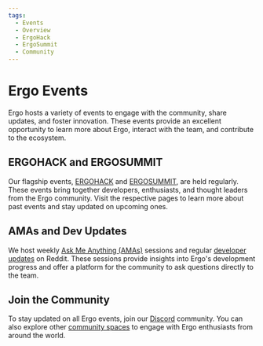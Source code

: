 ```yaml
---
tags:
  - Events
  - Overview
  - ErgoHack
  - ErgoSummit
  - Community
---
```


# Ergo Events

Ergo hosts a variety of events to engage with the community, share updates, and foster innovation. These events provide an excellent opportunity to learn more about Ergo, interact with the team, and contribute to the ecosystem.

## ERGOHACK and ERGOSUMMIT

Our flagship events, [ERGOHACK](ergohack.md) and [ERGOSUMMIT](ergosummit.md), are held regularly. These events bring together developers, enthusiasts, and thought leaders from the Ergo community. Visit the respective pages to learn more about past events and stay updated on upcoming ones.

## AMAs and Dev Updates

We host weekly [Ask Me Anything (AMAs)](https://www.reddit.com/r/ergonauts/search?q=flair%3AAMA&restrict_sr=on&sort=relevance&t=all) sessions and regular [developer updates](https://www.reddit.com/r/ergonauts/search?sort=new&restrict_sr=on&q=flair%3AWEEKLY-DEV) on Reddit. These sessions provide insights into Ergo's development progress and offer a platform for the community to ask questions directly to the team.

## Join the Community

To stay updated on all Ergo events, join our [Discord](https://discord.gg/PFYugUgg28) community. You can also explore other [community spaces](https://ergoplatform.org/en/community/) to engage with Ergo enthusiasts from around the world.
